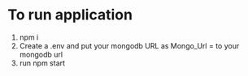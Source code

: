 # To run application 
1. npm i
2. Create a .env and put your mongodb URL as Mongo_Url = to your mongodb url
3. run  npm start